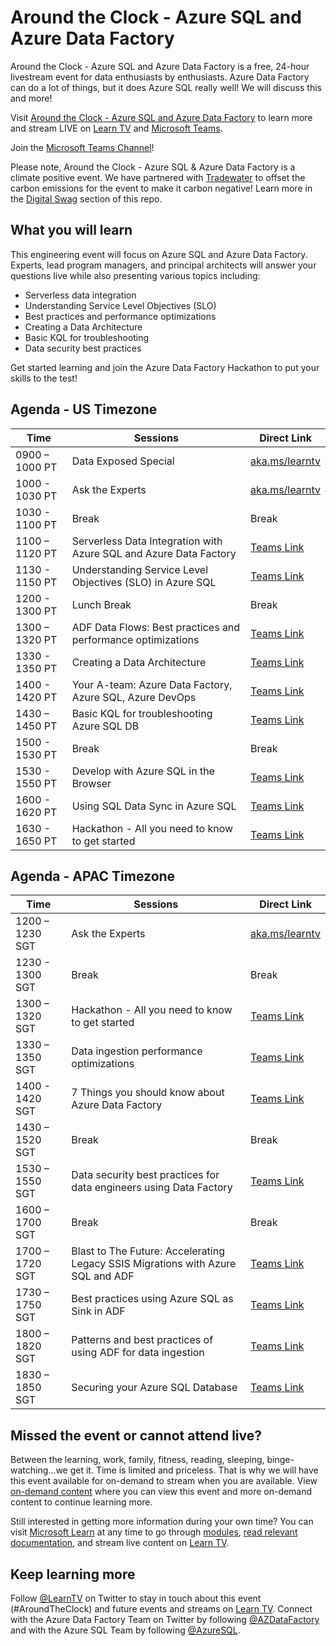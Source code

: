 # Around the Clock - Azure SQL and Azure Data Factory

Around the Clock - Azure SQL and Azure Data Factory is a free, 24-hour livestream event for data enthusiasts by enthusiasts. Azure Data Factory can do a lot of things, but it does Azure SQL really well! We will discuss this and more!

Visit [Around the Clock - Azure SQL and Azure Data Factory](http://aka.ms/aroundtheclock) to learn more and stream LIVE on [Learn TV](https://docs.microsoft.com/en-us/learn/tv/?WT.mc_ID=aroundtheclock-tbd-jemorg) and [Microsoft Teams](https://teams.microsoft.com/l/team/19%3a77971b88d0484ecdad36b9582aae3885%40thread.tacv2/conversations?groupId=65d67a73-6ddd-4393-a915-413a1a137802&tenantId=72f988bf-86f1-41af-91ab-2d7cd011db47).

Join the [Microsoft Teams Channel](https://teams.microsoft.com/l/team/19%3a77971b88d0484ecdad36b9582aae3885%40thread.tacv2/conversations?groupId=65d67a73-6ddd-4393-a915-413a1a137802&tenantId=72f988bf-86f1-41af-91ab-2d7cd011db47)!

Please note, Around the Clock - Azure SQL & Azure Data Factory is a climate positive event. We have partnered with [Tradewater](https://tradewater.us/) to offset the carbon emissions for the event to make it carbon negative! Learn more in the [Digital Swag](https://github.com/microsoft/aroundtheclock/blob/main/digital-swag.md) section of this repo.

## What you will learn

This engineering event will focus on Azure SQL and Azure Data Factory. Experts, lead program managers, and principal architects will answer your questions live while also presenting various topics including:

- Serverless data integration
- Understanding Service Level Objectives (SLO)
- Best practices and performance optimizations
- Creating a Data Architecture
- Basic KQL for troubleshooting
- Data security best practices

Get started learning and join the Azure Data Factory Hackathon to put your skills to the test!

## Agenda - US Timezone

| Time | Sessions | Direct Link |
| ---- | -------- | ----------- |
| 0900 – 1000 PT | Data Exposed Special | [aka.ms/learntv](https://docs.microsoft.com/en-us/learn/tv/?WT.mc_ID=aroundtheclock-tbd-jemorg) |
| 1000 - 1030 PT | Ask the Experts | [aka.ms/learntv](https://docs.microsoft.com/en-us/learn/tv/?WT.mc_ID=aroundtheclock-tbd-jemorg) |
| 1030 - 1100 PT |	Break	| Break |
| 1100 – 1120 PT | Serverless Data Integration with Azure SQL and Azure Data Factory | [Teams Link](https://teams.microsoft.com/l/meetup-join/19%3ameeting_YTkyNTNjYmItY2NlNC00MDQyLWJmN2UtYWIxMTQxYzVmZWRm%40thread.v2/0?context=%7b%22Tid%22%3a%2272f988bf-86f1-41af-91ab-2d7cd011db47%22%2c%22Oid%22%3a%22e3806174-9671-4d2d-9bd6-ba68321a7447%22%2c%22IsBroadcastMeeting%22%3atrue%7d) |
| 1130 - 1150 PT | Understanding Service Level Objectives (SLO) in Azure SQL | [Teams Link](https://teams.microsoft.com/l/meetup-join/19%3ameeting_YWM4YzI3YmUtN2U0Ny00NDJlLTkyMTItMjY1MmQ4MjY0ZmU3%40thread.v2/0?context=%7b%22Tid%22%3a%2272f988bf-86f1-41af-91ab-2d7cd011db47%22%2c%22Oid%22%3a%22e3806174-9671-4d2d-9bd6-ba68321a7447%22%2c%22IsBroadcastMeeting%22%3atrue%7d) |
| 1200 - 1300	PT | Lunch Break | Break |
| 1300 – 1320 PT | ADF Data Flows: Best practices and performance optimizations | [Teams Link](https://teams.microsoft.com/l/meetup-join/19%3ameeting_NGY1ZDU2MmMtYmI1MC00M2FlLTliYzgtNDBmZjI2M2UwNDQ1%40thread.v2/0?context=%7b%22Tid%22%3a%2272f988bf-86f1-41af-91ab-2d7cd011db47%22%2c%22Oid%22%3a%22e3806174-9671-4d2d-9bd6-ba68321a7447%22%2c%22IsBroadcastMeeting%22%3atrue%7d) |
| 1330 - 1350	PT | Creating a Data Architecture | [Teams Link](https://teams.microsoft.com/l/meetup-join/19%3ameeting_MjkyOGNlOTgtMzY2Zi00NGI2LWFlOWMtNWE0ZTNhNWQ0YWM4%40thread.v2/0?context=%7b%22Tid%22%3a%2272f988bf-86f1-41af-91ab-2d7cd011db47%22%2c%22Oid%22%3a%22e3806174-9671-4d2d-9bd6-ba68321a7447%22%2c%22IsBroadcastMeeting%22%3atrue%7d) |
| 1400 - 1420 PT | Your A-team: Azure Data Factory, Azure SQL, Azure DevOps | [Teams Link](https://teams.microsoft.com/l/meetup-join/19%3ameeting_ZjlkYmQ3ZDgtNTBhMC00YzgxLTk5NDktZWIzYjVjMjMzMmZj%40thread.v2/0?context=%7b%22Tid%22%3a%2272f988bf-86f1-41af-91ab-2d7cd011db47%22%2c%22Oid%22%3a%22e3806174-9671-4d2d-9bd6-ba68321a7447%22%2c%22IsBroadcastMeeting%22%3atrue%7d) |
| 1430 – 1450 PT | Basic KQL for troubleshooting Azure SQL DB | [Teams Link](https://teams.microsoft.com/l/meetup-join/19%3ameeting_Zjc2NjE3ZjItY2E3Yi00ZmY0LTg3MDctYmQ1OTNmNjJiZDIx%40thread.v2/0?context=%7b%22Tid%22%3a%2272f988bf-86f1-41af-91ab-2d7cd011db47%22%2c%22Oid%22%3a%22e3806174-9671-4d2d-9bd6-ba68321a7447%22%2c%22IsBroadcastMeeting%22%3atrue%7d) |
| 1500 - 1530	PT | Break | Break |
| 1530 - 1550 PT | Develop with Azure SQL in the Browser | [Teams Link](https://teams.microsoft.com/l/meetup-join/19%3ameeting_YmIwN2JhZDEtYzlkMi00YTBlLThmM2EtMDFkOGEwYjgwOGFm%40thread.v2/0?context=%7b%22Tid%22%3a%2272f988bf-86f1-41af-91ab-2d7cd011db47%22%2c%22Oid%22%3a%22e3806174-9671-4d2d-9bd6-ba68321a7447%22%2c%22IsBroadcastMeeting%22%3atrue%7d) |
| 1600 - 1620 PT | Using SQL Data Sync in Azure SQL | [Teams Link](https://teams.microsoft.com/l/meetup-join/19%3ameeting_ZDEwNmJiNDgtMDM5OC00NDIxLTk5Y2YtNmFiYTUwYjQwMDEw%40thread.v2/0?context=%7b%22Tid%22%3a%2272f988bf-86f1-41af-91ab-2d7cd011db47%22%2c%22Oid%22%3a%22e3806174-9671-4d2d-9bd6-ba68321a7447%22%2c%22IsBroadcastMeeting%22%3atrue%7d) |
| 1630 - 1650 PT | Hackathon - All you need to know to get started | [Teams Link](https://teams.microsoft.com/l/meetup-join/19%3ameeting_ZTEzY2M3NjUtYzlkNy00N2IyLWFkMzItMWYxOWM0ODM1MzY0%40thread.v2/0?context=%7b%22Tid%22%3a%2272f988bf-86f1-41af-91ab-2d7cd011db47%22%2c%22Oid%22%3a%22e3806174-9671-4d2d-9bd6-ba68321a7447%22%2c%22IsBroadcastMeeting%22%3atrue%7d) |

## Agenda - APAC Timezone

| Time | Sessions | Direct Link |
| ---- | -------- | ----------- |
| 1200 – 1230 SGT	| Ask the Experts | [aka.ms/learntv](https://docs.microsoft.com/en-us/learn/tv/?WT.mc_ID=aroundtheclock-tbd-jemorg) |
| 1230 - 1300 SGT |	Break	| Break |
| 1300 – 1320 SGT | Hackathon - All you need to know to get started | [Teams Link](https://teams.microsoft.com/l/meetup-join/19%3ameeting_NTczMzgxODgtOGRkYy00ZDU0LTliM2QtZGViN2E1NDNmOWE2%40thread.v2/0?context=%7b%22Tid%22%3a%2272f988bf-86f1-41af-91ab-2d7cd011db47%22%2c%22Oid%22%3a%229058ca99-ee17-4002-8d7e-2ea891eb7028%22%2c%22IsBroadcastMeeting%22%3atrue%7d) |
| 1330 – 1350 SGT | Data ingestion performance optimizations | [Teams Link](https://teams.microsoft.com/l/meetup-join/19%3ameeting_YjFmOTcxOWItMmJjZC00NjcyLWIxMDEtNWUzM2NlNTUwZWYx%40thread.v2/0?context=%7b%22Tid%22%3a%2272f988bf-86f1-41af-91ab-2d7cd011db47%22%2c%22Oid%22%3a%229058ca99-ee17-4002-8d7e-2ea891eb7028%22%2c%22IsBroadcastMeeting%22%3atrue%7d) |
| 1400 - 1420 SGT | 7 Things you should know about Azure Data Factory | [Teams Link](https://teams.microsoft.com/l/meetup-join/19%3ameeting_OWU4MzY0ODctNmEwYy00ZjU5LWI2NWItMTdlMzdhOGQ5NTM2%40thread.v2/0?context=%7b%22Tid%22%3a%2272f988bf-86f1-41af-91ab-2d7cd011db47%22%2c%22Oid%22%3a%229058ca99-ee17-4002-8d7e-2ea891eb7028%22%2c%22IsBroadcastMeeting%22%3atrue%7d) |
| 1430 – 1520 SGT | Break | Break |
| 1530 – 1550 SGT | Data security best practices for data engineers using Data Factory | [Teams Link](https://teams.microsoft.com/l/meetup-join/19%3ameeting_ODk4Yjg1MjAtMzYyMi00ZTJjLTlkZmUtYjBhOTBkMTAzNTFh%40thread.v2/0?context=%7b%22Tid%22%3a%2272f988bf-86f1-41af-91ab-2d7cd011db47%22%2c%22Oid%22%3a%229058ca99-ee17-4002-8d7e-2ea891eb7028%22%2c%22IsBroadcastMeeting%22%3atrue%7d) |
| 1600 – 1700 SGT | Break | Break |
| 1700 – 1720 SGT | Blast to The Future: Accelerating Legacy SSIS Migrations with Azure SQL and ADF | [Teams Link](https://teams.microsoft.com/l/meetup-join/19%3ameeting_MzBlOTYyZDgtNDdiZi00ZWMyLWExN2YtMTJjNDM0MzA0NTYz%40thread.v2/0?context=%7b%22Tid%22%3a%2272f988bf-86f1-41af-91ab-2d7cd011db47%22%2c%22Oid%22%3a%229058ca99-ee17-4002-8d7e-2ea891eb7028%22%2c%22IsBroadcastMeeting%22%3atrue%7d) |
| 1730 – 1750 SGT | Best practices using Azure SQL as Sink in ADF | [Teams Link](https://teams.microsoft.com/l/meetup-join/19%3ameeting_YmM2ODgwZmYtNmJjZC00NDc0LTk2YTgtNGU3YWU2YjAxMGJm%40thread.v2/0?context=%7b%22Tid%22%3a%2272f988bf-86f1-41af-91ab-2d7cd011db47%22%2c%22Oid%22%3a%229058ca99-ee17-4002-8d7e-2ea891eb7028%22%2c%22IsBroadcastMeeting%22%3atrue%7d) |
| 1800 – 1820 SGT | Patterns and best practices of using ADF for data ingestion | [Teams Link](https://teams.microsoft.com/l/meetup-join/19%3ameeting_YWMyYjEwZDItYmJlYy00M2E3LWJkMGUtMWM1MzliZjA1OWY4%40thread.v2/0?context=%7b%22Tid%22%3a%2272f988bf-86f1-41af-91ab-2d7cd011db47%22%2c%22Oid%22%3a%229058ca99-ee17-4002-8d7e-2ea891eb7028%22%2c%22IsBroadcastMeeting%22%3atrue%7d) |
| 1830 – 1850 SGT | Securing your Azure SQL Database | [Teams Link](https://teams.microsoft.com/l/meetup-join/19%3ameeting_ZTk3NTM3YTUtOWUwOC00NTkwLWFlZGQtYWYwYjg1MjNlZmEw%40thread.v2/0?context=%7b%22Tid%22%3a%2272f988bf-86f1-41af-91ab-2d7cd011db47%22%2c%22Oid%22%3a%229058ca99-ee17-4002-8d7e-2ea891eb7028%22%2c%22IsBroadcastMeeting%22%3atrue%7d) |

## Missed the event or cannot attend live?

Between the learning, work, family, fitness, reading, sleeping, binge-watching...we get it. Time is limited and priceless. That is why we will have this event available for on-demand to stream when you are available. View [on-demand content](https://aka.ms/azuresqlandadf) where you can view this event and more on-demand content to continue learning more. 

Still interested in getting more information during your own time? You can visit [Microsoft Learn](https://docs.microsoft.com/en-us/learn/paths/azure-sql-fundamentals/?WT.mc_id=event_aroundtheclock-reg) at any time to go through [modules](https://docs.microsoft.com/en-us/learn/paths/data-integration-scale-azure-data-factory/?WT.mc_id=event_aroundtheclock-reg), [read relevant documentation](https://docs.microsoft.com/en-us/azure/data-factory/introduction?WT.mc_id=event_aroundtheclock-reg), and stream live content on [Learn TV](http://aka.ms/learntv). 

## Keep learning more

Follow [@LearnTV](https://twitter.com/LearnTV) on Twitter to stay in touch about this event (#AroundTheClock) and future events and streams on [Learn TV](http://aka.ms/learntv). Connect with the Azure Data Factory Team on Twitter by following [@AZDataFactory](https://twitter.com/AzDataFactory) and with the Azure SQL Team by following [@AzureSQL](https://twitter.com/AzureSQL).
